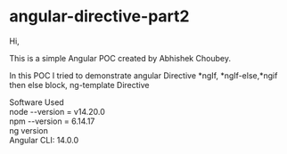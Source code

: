 # angular-directive-part2

Hi, <br/>

This is a simple Angular POC created by Abhishek Choubey. <br/>

In this POC I tried to demonstrate angular Directive *ngIf, *ngIf-else,*ngif then else block, ng-template Directive <br/>

Software Used <br/>
node --version = v14.20.0 <br/>
npm --version = 6.14.17 <br/>
ng version <br/>
Angular CLI: 14.0.0 <br/>

